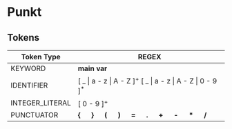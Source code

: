# Punkt

## Tokens

|Token Type|REGEX|
|----------|-----|
|KEYWORD|**main** **var**|
|IDENTIFIER|[ _ \| a - z \| A - Z ]<sup>+</sup> [ _ \| a - z \| A - Z \| 0 - 9 ]<sup>*</sup>|
|INTEGER_LITERAL | [ 0 - 9 ]<sup>+</sup>|
PUNCTUATOR | **{** &emsp; **}** &emsp; **(** &emsp; **)** &emsp; **=** &emsp; **.** &emsp; **+** &emsp; **-** &emsp; **\*** &emsp; **/**

